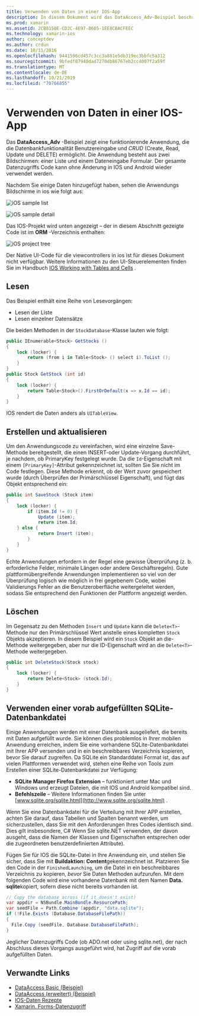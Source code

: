 ```yaml
---
title: Verwenden von Daten in einer IOS-App
description: In diesem Dokument wird das DataAccess_Adv-Beispiel beschrieben, das veranschaulicht, wie Benutzereingaben erfasst und Daten Bank Vorgänge zum Erstellen, lesen, aktualisieren und löschen (CRUD) in einer xamarin. IOS-App durchgeführt werden.
ms.prod: xamarin
ms.assetid: 2CB8150E-CD2C-4E97-8605-1EE8CBACFEEC
ms.technology: xamarin-ios
author: conceptdev
ms.author: crdun
ms.date: 10/11/2016
ms.openlocfilehash: 9441596cd457c3cc3a881e5db319ec3bbfc5a312
ms.sourcegitcommit: 9bfedf07940dad7270db86767eb2cc4007f2a59f
ms.translationtype: MT
ms.contentlocale: de-DE
ms.lasthandoff: 10/21/2019
ms.locfileid: "70766855"
---
```

# <a name="using-data-in-an-ios-app"></a>Verwenden von Daten in einer IOS-App

Das **DataAccess_Adv** -Beispiel zeigt eine funktionierende Anwendung, die die Datenbankfunktionalität Benutzereingabe und *CRUD* (Create, Read, Update und DELETE) ermöglicht. Die Anwendung besteht aus zwei Bildschirmen: einer Liste und einem Dateneingabe Formular. Der gesamte Datenzugriffs Code kann ohne Änderung in IOS und Android wieder verwendet werden.

Nachdem Sie einige Daten hinzugefügt haben, sehen die Anwendungs Bildschirme in ios wie folgt aus:

 ![](using-data-in-an-app-images/image9.png "iOS sample list")

 ![](using-data-in-an-app-images/image10.png "iOS sample detail")

Das IOS-Projekt wird unten angezeigt – der in diesem Abschnitt gezeigte Code ist im **ORM** -Verzeichnis enthalten:

 ![](using-data-in-an-app-images/image13.png "iOS project tree")

Der Native UI-Code für die viewcontrollers in ios ist für dieses Dokument nicht verfügbar.
Weitere Informationen zu den UI-Steuerelementen finden Sie im Handbuch [IOS Working with Tables and Cells](~/ios/user-interface/controls/tables/index.md) .

## <a name="read"></a>Lesen

Das Beispiel enthält eine Reihe von Lesevorgängen:

- Lesen der Liste
- Lesen einzelner Datensätze

Die beiden Methoden in der `StockDatabase`-Klasse lauten wie folgt:

```csharp
public IEnumerable<Stock> GetStocks ()
{
    lock (locker) {
        return (from i in Table<Stock> () select i).ToList ();
    }
}
public Stock GetStock (int id)
{
    lock (locker) {
        return Table<Stock>().FirstOrDefault(x => x.Id == id);
    }
}
```

IOS rendert die Daten anders als `UITableView`.

## <a name="create-and-update"></a>Erstellen und aktualisieren

Um den Anwendungscode zu vereinfachen, wird eine einzelne Save-Methode bereitgestellt, die einen INSERT-oder Update-Vorgang durchführt, je nachdem, ob PrimaryKey festgelegt wurde. Da die `Id`-Eigenschaft mit einem `[PrimaryKey]`-Attribut gekennzeichnet ist, sollten Sie Sie nicht im Code festlegen.
Diese Methode erkennt, ob der Wert zuvor gespeichert wurde (durch Überprüfen der Primärschlüssel Eigenschaft), und fügt das Objekt entsprechend ein:

```csharp
public int SaveStock (Stock item)
{
    lock (locker) {
        if (item.Id != 0) {
            Update (item);
            return item.Id;
    } else {
            return Insert (item);
        }
    }
}
```

Echte Anwendungen erfordern in der Regel eine gewisse Überprüfung (z. b. erforderliche Felder, minimale Längen oder andere Geschäftsregeln).
Gute plattformübergreifende Anwendungen implementieren so viel von der Überprüfung logisch wie möglich in frei gegebenem Code, wobei Validierungs Fehler an die Benutzeroberfläche weitergeleitet werden, sodass Sie entsprechend den Funktionen der Plattform angezeigt werden.

## <a name="delete"></a>Löschen

Im Gegensatz zu den Methoden `Insert` und `Update` kann die `Delete<T>`-Methode nur den Primärschlüssel Wert anstelle eines kompletten `Stock` Objekts akzeptieren.
In diesem Beispiel wird ein `Stock` Objekt an die-Methode weitergegeben, aber nur die ID-Eigenschaft wird an die `Delete<T>`-Methode weitergegeben.

```csharp
public int DeleteStock(Stock stock)
{
    lock (locker) {
        return Delete<Stock> (stock.Id);
    }
}
```

## <a name="using-a-pre-populated-sqlite-database-file"></a>Verwenden einer vorab aufgefüllten SQLite-Datenbankdatei

Einige Anwendungen werden mit einer Datenbank ausgeliefert, die bereits mit Daten aufgefüllt wurde.
Sie können dies problemlos in Ihrer mobilen Anwendung erreichen, indem Sie eine vorhandene SQLite-Datenbankdatei mit Ihrer APP versenden und in ein beschreibbares Verzeichnis kopieren, bevor Sie darauf zugreifen. Da SQLite ein Standarddatei Format ist, das auf vielen Plattformen verwendet wird, stehen eine Reihe von Tools zum Erstellen einer SQLite-Datenbankdatei zur Verfügung:

- **SQLite Manager Firefox Extension** – funktioniert unter Mac und Windows und erzeugt Dateien, die mit IOS und Android kompatibel sind.
- **Befehlszeile** – Weitere Informationen finden Sie unter [www.sqlite.org/sqlite.html](http://www.sqlite.org/sqlite.html) .

Wenn Sie eine Datenbankdatei für die Verteilung mit Ihrer APP erstellen, achten Sie darauf, dass Tabellen und Spalten benannt werden, um sicherzustellen, dass Sie mit den Anforderungen Ihres Codes identisch sind. Dies gilt insbesondere, C# Wenn Sie sqlite.NET verwenden, der davon ausgeht, dass die Namen der Klassen und Eigenschaften entsprechen oder die zugeordneten benutzerdefinierten Attribute).

Fügen Sie für IOS die SQLite-Datei in Ihre Anwendung ein, und stellen Sie sicher, dass Sie mit **Buildaktion: Content**gekennzeichnet ist. Platzieren Sie den Code in der `FinishedLaunching`, um die Datei in ein beschreibbares Verzeichnis zu kopieren, *bevor* Sie Daten Methoden aufzurufen. Mit dem folgenden Code wird eine vorhandene Datenbank mit dem Namen **Data. sqlite**kopiert, sofern diese nicht bereits vorhanden ist.

```csharp
// Copy the database across (if it doesn't exist)
var appdir = NSBundle.MainBundle.ResourcePath;
var seedFile = Path.Combine (appdir, "data.sqlite");
if (!File.Exists (Database.DatabaseFilePath))
{
  File.Copy (seedFile, Database.DatabaseFilePath);
}
```

Jeglicher Datenzugriffs Code (ob ADO.net oder using sqlite.net), der nach Abschluss dieses Vorgangs ausgeführt wird, hat Zugriff auf die vorab aufgefüllten Daten.

## <a name="related-links"></a>Verwandte Links

- [DataAccess Basic (Beispiel)](https://github.com/xamarin/mobile-samples/tree/master/DataAccess/Basic)
- [DataAccess (erweitert) (Beispiel)](https://github.com/xamarin/mobile-samples/tree/master/DataAccess/Advanced)
- [IOS-Daten Rezepte](https://github.com/xamarin/recipes/tree/master/Recipes/ios/data/sqlite)
- [Xamarin. Forms-Datenzugriff](~/xamarin-forms/data-cloud/data/databases.md)
